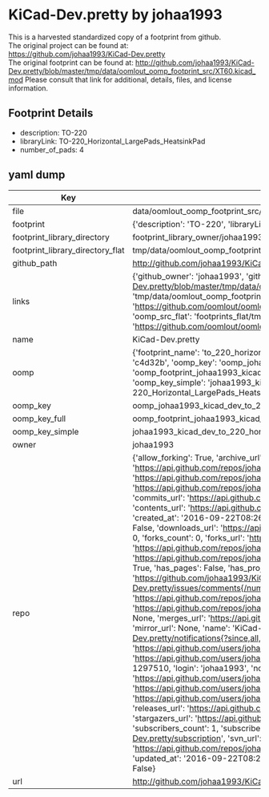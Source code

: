 # KiCad-Dev.pretty by johaa1993  
This is a harvested standardized copy of a footprint from github.  
The original project can be found at:  
https://github.com/johaa1993/KiCad-Dev.pretty  
The original footprint can be found at:
http://github.com/johaa1993/KiCad-Dev.pretty/blob/master/tmp/data/oomlout_oomp_footprint_src/XT60.kicad_mod
Please consult that link for additional, details, files, and license information.  
## Footprint Details
* description: TO-220  
* libraryLink: TO-220_Horizontal_LargePads_HeatsinkPad  
* number_of_pads: 4  
## yaml dump  
| Key | Value |  
| --- | --- |  
| file | data/oomlout_oomp_footprint_src/KiCad-Dev.pretty/TO-220_Horizontal_LargePads_HeatsinkPad.kicad_mod |  
| footprint | {'description': 'TO-220', 'libraryLink': 'TO-220_Horizontal_LargePads_HeatsinkPad', 'number_of_pads': 4} |  
| footprint_library_directory | footprint_library_owner/johaa1993_KiCad-Dev.pretty |  
| footprint_library_directory_flat | tmp/data/oomlout_oomp_footprint_src/footprints_flat/johaa1993_kicad_dev_to_220_horizontal_largepads_heatsinkpad/working |  
| github_path | http://github.com/johaa1993/KiCad-Dev.pretty/blob/master/tmp/data/oomlout_oomp_footprint_src/TO-220_Horizontal_LargePads_HeatsinkPad.kicad_mod |  
| links | {'github_owner': 'johaa1993', 'github_repo_name': 'KiCad-Dev.pretty', 'github_src': 'http://github.com/johaa1993/KiCad-Dev.pretty/blob/master/tmp/data/oomlout_oomp_footprint_src/XT60.kicad_mod', 'github_src_repo': 'https://github.com/johaa1993/KiCad-Dev.pretty', 'oomp_bot': 'tmp/data/oomlout_oomp_footprint_src/footprints/johaa1993_kicad_dev_to_220_horizontal_largepads_heatsinkpad/working', 'oomp_bot_github': 'https://github.com/oomlout/oomlout_oomp_footprint_bot/tree/main/tmp/data/oomlout_oomp_footprint_src/footprints/johaa1993_kicad_dev_to_220_horizontal_largepads_heatsinkpad/working', 'oomp_src_flat': 'footprints_flat/tmp/data/oomlout_oomp_footprint_src/footprints_flat/johaa1993_kicad_dev_to_220_horizontal_largepads_heatsinkpad/working', 'oomp_src_flat_github': 'https://github.com/oomlout/oomlout_oomp_footprint_src/tree/main/tmp/data/oomlout_oomp_footprint_src/footprints_flat/johaa1993_kicad_dev_to_220_horizontal_largepads_heatsinkpad/working'} |  
| name | KiCad-Dev.pretty |  
| oomp | {'footprint_name': 'to_220_horizontal_largepads_heatsinkpad', 'library_name': 'kicad_dev', 'md5': 'c4d32bd5a5bc60d87136fd91352a54a9', 'md5_10': 'c4d32bd5a5', 'md5_5': 'c4d32', 'md5_6': 'c4d32b', 'oomp_key': 'oomp_johaa1993_kicad_dev_to_220_horizontal_largepads_heatsinkpad', 'oomp_key_extra': 'oomp_footprint_johaa1993_kicad_dev_to_220_horizontal_largepads_heatsinkpad', 'oomp_key_full': 'oomp_footprint_johaa1993_kicad_dev_to_220_horizontal_largepads_heatsinkpad_c4d32b', 'oomp_key_simple': 'johaa1993_kicad_dev_to_220_horizontal_largepads_heatsinkpad', 'original_filename': 'data/oomlout_oomp_footprint_src/KiCad-Dev.pretty/TO-220_Horizontal_LargePads_HeatsinkPad.kicad_mod', 'owner_name': 'johaa1993'} |  
| oomp_key | oomp_johaa1993_kicad_dev_to_220_horizontal_largepads_heatsinkpad |  
| oomp_key_full | oomp_footprint_johaa1993_kicad_dev_to_220_horizontal_largepads_heatsinkpad |  
| oomp_key_simple | johaa1993_kicad_dev_to_220_horizontal_largepads_heatsinkpad |  
| owner | johaa1993 |  
| repo | {'allow_forking': True, 'archive_url': 'https://api.github.com/repos/johaa1993/KiCad-Dev.pretty/{archive_format}{/ref}', 'archived': False, 'assignees_url': 'https://api.github.com/repos/johaa1993/KiCad-Dev.pretty/assignees{/user}', 'blobs_url': 'https://api.github.com/repos/johaa1993/KiCad-Dev.pretty/git/blobs{/sha}', 'branches_url': 'https://api.github.com/repos/johaa1993/KiCad-Dev.pretty/branches{/branch}', 'clone_url': 'https://github.com/johaa1993/KiCad-Dev.pretty.git', 'collaborators_url': 'https://api.github.com/repos/johaa1993/KiCad-Dev.pretty/collaborators{/collaborator}', 'comments_url': 'https://api.github.com/repos/johaa1993/KiCad-Dev.pretty/comments{/number}', 'commits_url': 'https://api.github.com/repos/johaa1993/KiCad-Dev.pretty/commits{/sha}', 'compare_url': 'https://api.github.com/repos/johaa1993/KiCad-Dev.pretty/compare/{base}...{head}', 'contents_url': 'https://api.github.com/repos/johaa1993/KiCad-Dev.pretty/contents/{+path}', 'contributors_url': 'https://api.github.com/repos/johaa1993/KiCad-Dev.pretty/contributors', 'created_at': '2016-09-22T08:26:46Z', 'default_branch': 'master', 'deployments_url': 'https://api.github.com/repos/johaa1993/KiCad-Dev.pretty/deployments', 'description': None, 'disabled': False, 'downloads_url': 'https://api.github.com/repos/johaa1993/KiCad-Dev.pretty/downloads', 'events_url': 'https://api.github.com/repos/johaa1993/KiCad-Dev.pretty/events', 'fork': False, 'forks': 0, 'forks_count': 0, 'forks_url': 'https://api.github.com/repos/johaa1993/KiCad-Dev.pretty/forks', 'full_name': 'johaa1993/KiCad-Dev.pretty', 'git_commits_url': 'https://api.github.com/repos/johaa1993/KiCad-Dev.pretty/git/commits{/sha}', 'git_refs_url': 'https://api.github.com/repos/johaa1993/KiCad-Dev.pretty/git/refs{/sha}', 'git_tags_url': 'https://api.github.com/repos/johaa1993/KiCad-Dev.pretty/git/tags{/sha}', 'git_url': 'git://github.com/johaa1993/KiCad-Dev.pretty.git', 'has_discussions': False, 'has_downloads': True, 'has_issues': True, 'has_pages': False, 'has_projects': True, 'has_wiki': True, 'homepage': None, 'hooks_url': 'https://api.github.com/repos/johaa1993/KiCad-Dev.pretty/hooks', 'html_url': 'https://github.com/johaa1993/KiCad-Dev.pretty', 'id': 68900756, 'is_template': False, 'issue_comment_url': 'https://api.github.com/repos/johaa1993/KiCad-Dev.pretty/issues/comments{/number}', 'issue_events_url': 'https://api.github.com/repos/johaa1993/KiCad-Dev.pretty/issues/events{/number}', 'issues_url': 'https://api.github.com/repos/johaa1993/KiCad-Dev.pretty/issues{/number}', 'keys_url': 'https://api.github.com/repos/johaa1993/KiCad-Dev.pretty/keys{/key_id}', 'labels_url': 'https://api.github.com/repos/johaa1993/KiCad-Dev.pretty/labels{/name}', 'language': None, 'languages_url': 'https://api.github.com/repos/johaa1993/KiCad-Dev.pretty/languages', 'license': None, 'merges_url': 'https://api.github.com/repos/johaa1993/KiCad-Dev.pretty/merges', 'milestones_url': 'https://api.github.com/repos/johaa1993/KiCad-Dev.pretty/milestones{/number}', 'mirror_url': None, 'name': 'KiCad-Dev.pretty', 'network_count': 0, 'node_id': 'MDEwOlJlcG9zaXRvcnk2ODkwMDc1Ng==', 'notifications_url': 'https://api.github.com/repos/johaa1993/KiCad-Dev.pretty/notifications{?since,all,participating}', 'open_issues': 0, 'open_issues_count': 0, 'owner': {'avatar_url': 'https://avatars.githubusercontent.com/u/1297510?v=4', 'events_url': 'https://api.github.com/users/johaa1993/events{/privacy}', 'followers_url': 'https://api.github.com/users/johaa1993/followers', 'following_url': 'https://api.github.com/users/johaa1993/following{/other_user}', 'gists_url': 'https://api.github.com/users/johaa1993/gists{/gist_id}', 'gravatar_id': '', 'html_url': 'https://github.com/johaa1993', 'id': 1297510, 'login': 'johaa1993', 'node_id': 'MDQ6VXNlcjEyOTc1MTA=', 'organizations_url': 'https://api.github.com/users/johaa1993/orgs', 'received_events_url': 'https://api.github.com/users/johaa1993/received_events', 'repos_url': 'https://api.github.com/users/johaa1993/repos', 'site_admin': False, 'starred_url': 'https://api.github.com/users/johaa1993/starred{/owner}{/repo}', 'subscriptions_url': 'https://api.github.com/users/johaa1993/subscriptions', 'type': 'User', 'url': 'https://api.github.com/users/johaa1993'}, 'private': False, 'pulls_url': 'https://api.github.com/repos/johaa1993/KiCad-Dev.pretty/pulls{/number}', 'pushed_at': '2016-12-20T15:52:53Z', 'releases_url': 'https://api.github.com/repos/johaa1993/KiCad-Dev.pretty/releases{/id}', 'size': 40, 'ssh_url': 'git@github.com:johaa1993/KiCad-Dev.pretty.git', 'stargazers_count': 0, 'stargazers_url': 'https://api.github.com/repos/johaa1993/KiCad-Dev.pretty/stargazers', 'statuses_url': 'https://api.github.com/repos/johaa1993/KiCad-Dev.pretty/statuses/{sha}', 'subscribers_count': 1, 'subscribers_url': 'https://api.github.com/repos/johaa1993/KiCad-Dev.pretty/subscribers', 'subscription_url': 'https://api.github.com/repos/johaa1993/KiCad-Dev.pretty/subscription', 'svn_url': 'https://github.com/johaa1993/KiCad-Dev.pretty', 'tags_url': 'https://api.github.com/repos/johaa1993/KiCad-Dev.pretty/tags', 'teams_url': 'https://api.github.com/repos/johaa1993/KiCad-Dev.pretty/teams', 'temp_clone_token': None, 'topics': [], 'trees_url': 'https://api.github.com/repos/johaa1993/KiCad-Dev.pretty/git/trees{/sha}', 'updated_at': '2016-09-22T08:26:46Z', 'url': 'https://api.github.com/repos/johaa1993/KiCad-Dev.pretty', 'visibility': 'public', 'watchers': 0, 'watchers_count': 0, 'web_commit_signoff_required': False} |  
| url | http://github.com/johaa1993/KiCad-Dev.pretty |  

